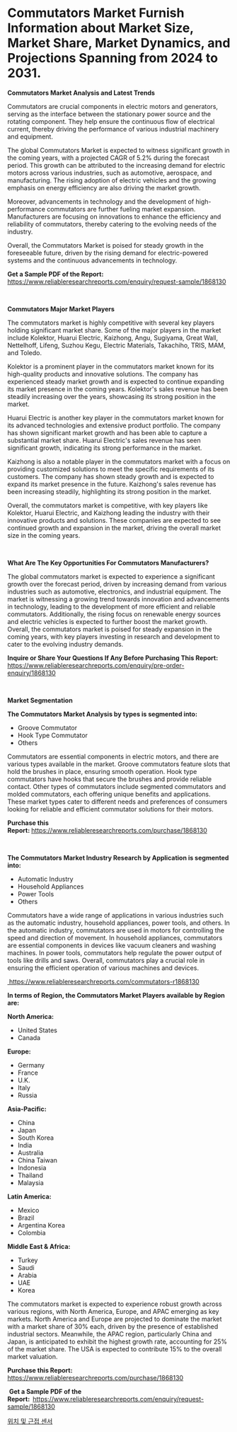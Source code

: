 <p><h1>Commutators Market Furnish Information about Market Size, Market Share, Market Dynamics, and Projections Spanning from 2024 to 2031.</h1></p><p><strong>Commutators Market Analysis and Latest Trends</strong></p>
<p><p>Commutators are crucial components in electric motors and generators, serving as the interface between the stationary power source and the rotating component. They help ensure the continuous flow of electrical current, thereby driving the performance of various industrial machinery and equipment.</p><p>The global Commutators Market is expected to witness significant growth in the coming years, with a projected CAGR of 5.2% during the forecast period. This growth can be attributed to the increasing demand for electric motors across various industries, such as automotive, aerospace, and manufacturing. The rising adoption of electric vehicles and the growing emphasis on energy efficiency are also driving the market growth.</p><p>Moreover, advancements in technology and the development of high-performance commutators are further fueling market expansion. Manufacturers are focusing on innovations to enhance the efficiency and reliability of commutators, thereby catering to the evolving needs of the industry.</p><p>Overall, the Commutators Market is poised for steady growth in the foreseeable future, driven by the rising demand for electric-powered systems and the continuous advancements in technology.</p></p>
<p><strong>Get a Sample PDF of the Report:&nbsp;</strong> <a href="https://www.reliableresearchreports.com/enquiry/request-sample/1868130">https://www.reliableresearchreports.com/enquiry/request-sample/1868130</a></p>
<p>&nbsp;</p>
<p><strong>Commutators Major Market Players</strong></p>
<p><p>The commutators market is highly competitive with several key players holding significant market share. Some of the major players in the market include Kolektor, Huarui Electric, Kaizhong, Angu, Sugiyama, Great Wall, Nettelhoff, Lifeng, Suzhou Kegu, Electric Materials, Takachiho, TRIS, MAM, and Toledo.</p><p>Kolektor is a prominent player in the commutators market known for its high-quality products and innovative solutions. The company has experienced steady market growth and is expected to continue expanding its market presence in the coming years. Kolektor's sales revenue has been steadily increasing over the years, showcasing its strong position in the market.</p><p>Huarui Electric is another key player in the commutators market known for its advanced technologies and extensive product portfolio. The company has shown significant market growth and has been able to capture a substantial market share. Huarui Electric's sales revenue has seen significant growth, indicating its strong performance in the market.</p><p>Kaizhong is also a notable player in the commutators market with a focus on providing customized solutions to meet the specific requirements of its customers. The company has shown steady growth and is expected to expand its market presence in the future. Kaizhong's sales revenue has been increasing steadily, highlighting its strong position in the market.</p><p>Overall, the commutators market is competitive, with key players like Kolektor, Huarui Electric, and Kaizhong leading the industry with their innovative products and solutions. These companies are expected to see continued growth and expansion in the market, driving the overall market size in the coming years.</p></p>
<p>&nbsp;</p>
<p><strong>What Are The Key Opportunities For Commutators Manufacturers?</strong></p>
<p><p>The global commutators market is expected to experience a significant growth over the forecast period, driven by increasing demand from various industries such as automotive, electronics, and industrial equipment. The market is witnessing a growing trend towards innovation and advancements in technology, leading to the development of more efficient and reliable commutators. Additionally, the rising focus on renewable energy sources and electric vehicles is expected to further boost the market growth. Overall, the commutators market is poised for steady expansion in the coming years, with key players investing in research and development to cater to the evolving industry demands.</p></p>
<p><strong>Inquire or Share Your Questions If Any Before Purchasing This Report:</strong> <a href="https://www.reliableresearchreports.com/enquiry/pre-order-enquiry/1868130">https://www.reliableresearchreports.com/enquiry/pre-order-enquiry/1868130</a></p>
<p>&nbsp;</p>
<p><strong>Market Segmentation</strong></p>
<p><strong>The Commutators Market Analysis by types is segmented into:</strong></p>
<p><ul><li>Groove Commutator</li><li>Hook Type Commutator</li><li>Others</li></ul></p>
<p><p>Commutators are essential components in electric motors, and there are various types available in the market. Groove commutators feature slots that hold the brushes in place, ensuring smooth operation. Hook type commutators have hooks that secure the brushes and provide reliable contact. Other types of commutators include segmented commutators and molded commutators, each offering unique benefits and applications. These market types cater to different needs and preferences of consumers looking for reliable and efficient commutator solutions for their motors.</p></p>
<p><strong>Purchase this Report:&nbsp;</strong><a href="https://www.reliableresearchreports.com/purchase/1868130">https://www.reliableresearchreports.com/purchase/1868130</a></p>
<p>&nbsp;</p>
<p><strong>The Commutators Market Industry Research by Application is segmented into:</strong></p>
<p><ul><li>Automatic Industry</li><li>Household Appliances</li><li>Power Tools</li><li>Others</li></ul></p>
<p><p>Commutators have a wide range of applications in various industries such as the automatic industry, household appliances, power tools, and others. In the automatic industry, commutators are used in motors for controlling the speed and direction of movement. In household appliances, commutators are essential components in devices like vacuum cleaners and washing machines. In power tools, commutators help regulate the power output of tools like drills and saws. Overall, commutators play a crucial role in ensuring the efficient operation of various machines and devices.</p></p>
<p><a href="https://www.reliableresearchreports.com/commutators-r1868130">&nbsp;https://www.reliableresearchreports.com/commutators-r1868130</a></p>
<p><strong>In terms of Region, the Commutators Market Players available by Region are:</strong></p>
<p>
    <p> <strong> North America: </strong>
        <ul>
            <li>United States</li>
            <li>Canada</li>
        </ul>
        </p> 
    <p> <strong> Europe: </strong>
        <ul>
            <li>Germany</li>
            <li>France</li>
            <li>U.K.</li>
            <li>Italy</li>
            <li>Russia</li>
        </ul>
        </p> 
    <p> <strong> Asia-Pacific: </strong>
        <ul>
            <li>China</li>
            <li>Japan</li>
            <li>South Korea</li>
            <li>India</li>
            <li>Australia</li>
            <li>China Taiwan</li>
            <li>Indonesia</li>
            <li>Thailand</li>
            <li>Malaysia</li>
        </ul>
        </p> 
    <p> <strong> Latin America: </strong>
        <ul>
            <li>Mexico</li>
            <li>Brazil</li>
            <li>Argentina Korea</li>
            <li>Colombia</li>
        </ul>
        </p> 
    <p> <strong> Middle East & Africa: </strong>
        <ul>
            <li>Turkey</li>
            <li>Saudi</li>
            <li>Arabia</li>
            <li>UAE</li>
            <li>Korea</li>
        </ul>
    </p>
    </p>
<p><p>The commutators market is expected to experience robust growth across various regions, with North America, Europe, and APAC emerging as key markets. North America and Europe are projected to dominate the market with a market share of 30% each, driven by the presence of established industrial sectors. Meanwhile, the APAC region, particularly China and Japan, is anticipated to exhibit the highest growth rate, accounting for 25% of the market share. The USA is expected to contribute 15% to the overall market valuation.</p></p>
<p><strong>Purchase this Report: </strong><a href="https://www.reliableresearchreports.com/purchase/1868130">https://www.reliableresearchreports.com/purchase/1868130</a></p>
<p>&nbsp;<strong>Get a Sample PDF of the Report:&nbsp;&nbsp;</strong><a href="https://www.reliableresearchreports.com/enquiry/request-sample/1868130">https://www.reliableresearchreports.com/enquiry/request-sample/1868130</a></p>
<p><strong></strong></p>
<p><p><a href="https://github.com/lzrvbyqzftro57/Market-Research-Report-List-1/blob/main/241743541541.md">위치 및 근접 센서</a></p></p>